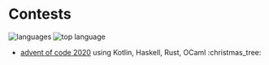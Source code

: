 # Contests

![languages](https://img.shields.io/github/languages/count/nothingelsematters/contests?style=flat-square&logo=github)
![top language](https://img.shields.io/github/languages/top/nothingelsematters/contests?style=flat-square&logo=kotlin&color=orange)

+ [advent of code 2020](advent-of-code/2020) using Kotlin, Haskell, Rust, OCaml :christmas\_tree:
